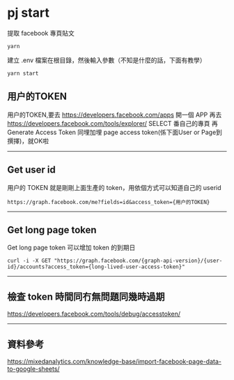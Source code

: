 # pj start

提取 facebook 專頁貼文

```
yarn
```

建立 .env 檔案在根目錄，然後輸入參數（不知是什麼的話，下面有教學）

```
yarn start
```

## 用户的TOKEN

用户的TOKEN,要去 https://developers.facebook.com/apps 
開一個 APP
再去 https://developers.facebook.com/tools/explorer/
SELECT 番自己的專頁
再 Generate Access Token 同埋加埋 page access token(係下面User or Page到撰擇)，就OK啦

---

## Get user id

用户的 TOKEN 就是剛剛上面生產的 token，用依個方式可以知道自己的 userid

```
https://graph.facebook.com/me?fields=id&access_token={用户的TOKEN}
```

---

## Get long page token

Get long page token 可以增加 token 的到期日

```
curl -i -X GET "https://graph.facebook.com/{graph-api-version}/{user-id}/accounts?access_token={long-lived-user-access-token}"
```

---

## 檢查 token 時間同冇無問題同幾時過期

https://developers.facebook.com/tools/debug/accesstoken/

---

## 資料參考

https://mixedanalytics.com/knowledge-base/import-facebook-page-data-to-google-sheets/